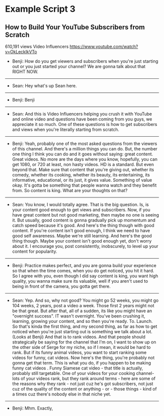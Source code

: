 # Example Script 3

## How to Build Your YouTube Subscribers from Scratch
610,191 views
Video Influencers
https://www.youtube.com/watch?v=OkLeckIkVTo

  * Benji: How do you get viewers and subscribers when you're just starting out or you just started your channel? We are gonna talk about that RIGHT NOW.
---
  * Sean: Hey what's up Sean here.
---
  * Benji: Benji
---
  * Sean: And this is Video Influencers helping you crush it with YouTube and online video and questions have been coming from you guys, we appreciate it so much. One of these questions is how to get subscribers and views when you're literally starting from scratch.
---
  * Benji: Yeah, probably one of the most asked questions from the viewers of this channel. And there's a million things you can do. But, the number one thing I think you can do and it goes without saying: great content. Great videos. No more are the days where you know, hopefully, you can get 1080, or 720 at least, non hasty videos. HD is a standard. But even beyond that. Make sure that content that you're giving out, whether its comedy, whether its cooking, whether its beauty, its entertaining, its informative, educational, or its just, it gives value. Something of value okay. It's gotta be something that people wanna watch and they benefit from. So content is king. What are your thoughts on that?
---
  * Sean: You know, I would totally agree. That is the big question. Is, is your content good enough  to get views and subscribers. Now, if you have great content but not good marketing, then maybe no one is seeing it. But usually, good content is gonna gradually pick up momentum and catch speed because it's good. And here's the thing though with good content. If you're content isn't good enough, I think we need to have good self awareness. Maybe we're still learning. And here's the good thing though. Maybe your content isn't good enough yet, don't worry about it. I encourage you, post consistently, inobscurely, to level up your content for popularity.
---
  * Benji: Practice makes perfect, and you are gonna build your experience so that when the time comes, when you do get noticed, you hit it hard. So I agree with you, even though I did say content is king, you want high quality, you wanna make sure its valuable, well if you aren't used to being in front of the camera, you gotta get there.
---
  * Sean: Yep. And so, why not good? You might go 52 weeks, you might go 104 weeks, 2 years, post a video a week. Those first 2 years might not be that great. But after that, all of a sudden, its like you might have an "overnight success". IT wasn't overnight. You've been crushing it, learning, growing your content, and so then you're ready. To. Launch. So that's kinda the first thing, and my second thing, as far as how to get noticed when you're just starting out is something we talk about a lot. (Looks at Benji) And that is to rank videos. And that people should strategically be saying for the channel that I'm on, I want to show up on the other side of Serge for my niche, so if I mean, it would be hard to rank. But if its funny animal videos, you want to start ranking some videos for funny, cat videos. Now here's the thing, you're probably not gonna get that term. This is what you do, if you happen to be making funny cat videos . Funny Siamese cat video - that title is actually, probably still targetable. One of your videos for your cooking channel- lots of your videos rank, but they rank around terms - here are some of the reasons why they rank - not just cuz he's got subscribers, not just cuz of the quality of the content or anything - or - those things - kind of a times cuz there's nobody else in that niche yet.  
---
  * Benji: Mhm. Exactly,
